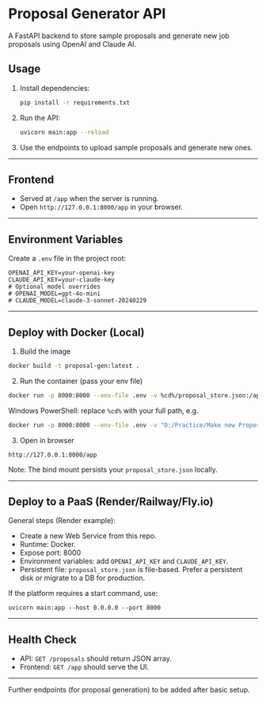 # Proposal Generator API

A FastAPI backend to store sample proposals and generate new job proposals using OpenAI and Claude AI.

## Usage

1. Install dependencies:
   
   ```bash
   pip install -r requirements.txt
   ```
2. Run the API:
   
   ```bash
   uvicorn main:app --reload
   ```
3. Use the endpoints to upload sample proposals and generate new ones.

---

## Frontend
- Served at `/app` when the server is running.
- Open `http://127.0.0.1:8000/app` in your browser.

---

## Environment Variables
Create a `.env` file in the project root:

```
OPENAI_API_KEY=your-openai-key
CLAUDE_API_KEY=your-claude-key
# Optional model overrides
# OPENAI_MODEL=gpt-4o-mini
# CLAUDE_MODEL=claude-3-sonnet-20240229
```

---

## Deploy with Docker (Local)

1) Build the image
```bash
docker build -t proposal-gen:latest .
```

2) Run the container (pass your env file)
```bash
docker run -p 8000:8000 --env-file .env -v %cd%/proposal_store.json:/app/proposal_store.json proposal-gen:latest
```
Windows PowerShell: replace `%cd%` with your full path, e.g.
```bash
docker run -p 8000:8000 --env-file .env -v "D:/Practice/Make new Proposal/proposal_store.json:/app/proposal_store.json" proposal-gen:latest
```

3) Open in browser
```
http://127.0.0.1:8000/app
```

Note: The bind mount persists your `proposal_store.json` locally.

---

## Deploy to a PaaS (Render/Railway/Fly.io)

General steps (Render example):
- Create a new Web Service from this repo.
- Runtime: Docker.
- Expose port: 8000
- Environment variables: add `OPENAI_API_KEY` and `CLAUDE_API_KEY`.
- Persistent file: `proposal_store.json` is file-based. Prefer a persistent disk or migrate to a DB for production.

If the platform requires a start command, use:
```
uvicorn main:app --host 0.0.0.0 --port 8000
```

---

## Health Check
- API: `GET /proposals` should return JSON array.
- Frontend: `GET /app` should serve the UI.

---

Further endpoints (for proposal generation) to be added after basic setup.
